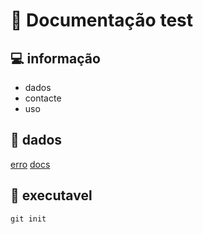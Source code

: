 # 🚀 Documentação test

## 💻 informação

- dados
- contacte
- uso

## 📠 dados
[erro]()
[docs]()

## 🦾 executavel
```
git init
```
